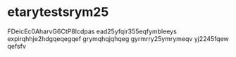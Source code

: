 # etarytestsrym25
FDeicEc0AharvG6CtP8Icdpas
ead25yfqir355eqfymbleeys
expirqhhje2hdgqeqegqef
grymqhqjqhqeg
gyrmrry25ymrymeqv
yj2245fqew
qefsfv
